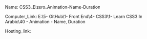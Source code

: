 
Name: CSS3_Elzero_Animation-Name-Duration

Computer_Link: E:\5- GitHub\1- Front End\4- CSS3\1- Learn CSS3 In Arabic\40 - Animation - Name, Duration

Hosting_link:

